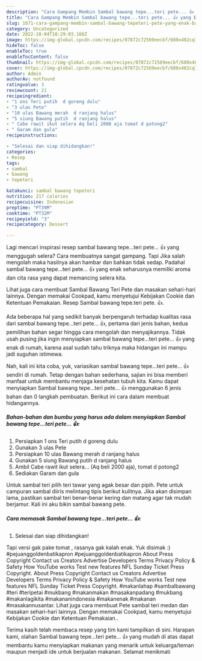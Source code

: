 ```yaml
---
description: "Cara Gampang Membin Sambal bawang tepe...teri pete... 👍 yang Enak Banget"
title: "Cara Gampang Membin Sambal bawang tepe...teri pete... 👍 yang Enak Banget"
slug: 1671-cara-gampang-membin-sambal-bawang-tepeteri-pete-yang-enak-banget
category: Uncategorized
date: 2022-10-04T18:29:03.166Z
image: https://img-global.cpcdn.com/recipes/07872c72569eecbf/680x482cq70/sambal-bawang-tepeteri-pete-foto-resep-utama.jpg
hideToc: false
enableToc: true
enableTocContent: false
thumbnail: https://img-global.cpcdn.com/recipes/07872c72569eecbf/680x482cq70/sambal-bawang-tepeteri-pete-foto-resep-utama.jpg
cover: https://img-global.cpcdn.com/recipes/07872c72569eecbf/680x482cq70/sambal-bawang-tepeteri-pete-foto-resep-utama.jpg
author: Admin
authorAv: notfound
ratingvalue: 3
reviewcount: 21
recipeingredient:
- "1 ons Teri putih  d goreng dulu"
- "3 ulas Pete"
- "10 ulas Bawang merah  d ranjang halus"
- "5 siung Bawang putih  d ranjang halus"
- " Cabe rawit ikut selera Aq beli 2000 aja tomat d potong2"
- " Garam dan gula"
recipeinstructions:

- "Selesai dan siap dihidangkan!"
categories:
- Resep
tags:
- sambal
- bawang
- tepeteri

katakunci: sambal bawang tepeteri 
nutrition: 217 calories
recipecuisine: Indonesian
preptime: "PT39M"
cooktime: "PT32M"
recipeyield: "3"
recipecategory: Dessert

---
```



Lagi mencari inspirasi resep sambal bawang tepe...teri pete... 👍 yang menggugah selera? Cara membuatnya sangat gampang. Tapi Jika salah mengolah maka hasilnya akan hambar dan bahkan tidak sedap. Padahal sambal bawang tepe...teri pete... 👍 yang enak seharusnya memiliki aroma dan cita rasa yang dapat memancing selera kita.


Lihat juga cara membuat Sambal Bawang Teri Pete dan masakan sehari-hari lainnya. Dengan memakai Cookpad, kamu menyetujui Kebijakan Cookie dan Ketentuan Pemakaian. Resep Sambal bawang tepe.teri pete. 👍.

Ada beberapa hal yang sedikit banyak berpengaruh terhadap kualitas rasa dari sambal bawang tepe...teri pete... 👍, pertama dari jenis bahan, kedua pemilihan bahan segar hingga cara mengolah dan menyajikannya. Tidak usah pusing jika ingin menyiapkan sambal bawang tepe...teri pete... 👍 yang enak di rumah, karena asal sudah tahu triknya maka hidangan ini mampu jadi suguhan istimewa.


Nah, kali ini kita coba, yuk, variasikan sambal bawang tepe...teri pete... 👍 sendiri di rumah. Tetap dengan bahan sederhana, sajian ini bisa memberi manfaat untuk membantu menjaga kesehatan tubuh kita. Kamu dapat menyiapkan Sambal bawang tepe...teri pete... 👍 menggunakan 6 jenis bahan dan 0 langkah pembuatan. Berikut ini cara dalam membuat hidangannya.

<!--inarticleads1-->

##### Bahan-bahan dan bumbu yang harus ada dalam menyiapkan Sambal bawang tepe...teri pete... 👍:

1. Persiapkan 1 ons Teri putih  d goreng dulu
1. Gunakan 3 ulas Pete
1. Persiapkan 10 ulas Bawang merah  d ranjang halus
1. Gunakan 5 siung Bawang putih  d ranjang halus
1. Ambil  Cabe rawit ikut selera... (Aq beli 2000 aja), tomat d potong2
1. Sediakan  Garam dan gula


Untuk sambal teri pilih teri tawar yang agak besar dan pipih. Pete untuk campuran sambal diiris melintang tipis berikut kulitnya. Jika akan disimpan lama, pastikan sambal teri benar-benar kering dan matang agar tak mudah berjamur. Kali ini aku bikin sambal bawang pete. 

<!--inarticleads2-->

##### Cara memasak Sambal bawang tepe...teri pete... 👍:


1. Selesai dan siap dihidangkan!

Tapi versi gak pake tomat , rasanya gak kalah enak. Yuk disimak :) #pejuanggoldenbatikapron #pejuanggoldenbatikapron About Press Copyright Contact us Creators Advertise Developers Terms Privacy Policy &amp; Safety How YouTube works Test new features NFL Sunday Ticket Press Copyright. About Press Copyright Contact us Creators Advertise Developers Terms Privacy Policy &amp; Safety How YouTube works Test new features NFL Sunday Ticket Press Copyright. #makanlahap #sambalbawang #teri #teripetai #mukbang #makanmakan #masakanpadang #mukbang #makanlagikita #makananindonesia #makanenak #makanan #masakannusantar. Lihat juga cara membuat Pete sambal teri medan dan masakan sehari-hari lainnya. Dengan memakai Cookpad, kamu menyetujui Kebijakan Cookie dan Ketentuan Pemakaian.. 

Terima kasih telah membaca resep yang tim kami tampilkan di sini. Harapan kami, olahan Sambal bawang tepe...teri pete... 👍 yang mudah di atas dapat membantu kamu menyiapkan makanan yang menarik untuk keluarga/teman maupun menjadi ide untuk berjualan makanan. Selamat menikmati
